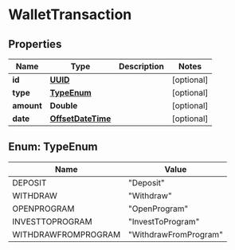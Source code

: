 
# WalletTransaction

## Properties
Name | Type | Description | Notes
------------ | ------------- | ------------- | -------------
**id** | [**UUID**](UUID.md) |  |  [optional]
**type** | [**TypeEnum**](#TypeEnum) |  |  [optional]
**amount** | **Double** |  |  [optional]
**date** | [**OffsetDateTime**](OffsetDateTime.md) |  |  [optional]


<a name="TypeEnum"></a>
## Enum: TypeEnum
Name | Value
---- | -----
DEPOSIT | &quot;Deposit&quot;
WITHDRAW | &quot;Withdraw&quot;
OPENPROGRAM | &quot;OpenProgram&quot;
INVESTTOPROGRAM | &quot;InvestToProgram&quot;
WITHDRAWFROMPROGRAM | &quot;WithdrawFromProgram&quot;



